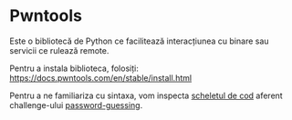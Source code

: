# Pwntools

Este o bibliotecă de Python ce facilitează interacțiunea cu binare sau servicii ce rulează remote.

Pentru a instala biblioteca, folosiți: https://docs.pwntools.com/en/stable/install.html

Pentru a ne familiariza cu sintaxa, vom inspecta [scheletul de cod](../../challenges/password-guessing/solution.py) aferent challenge-ului [password-guessing](../../challenges/password-guessing).
